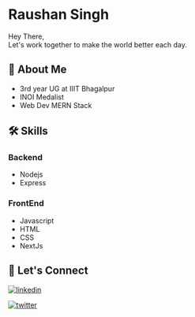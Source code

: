 
# Raushan Singh



Hey There,  
Let's work together to make the world better each day.
## 🚀 About Me
* 3rd year UG at IIIT Bhagalpur
* INOI Medalist
* Web Dev MERN Stack


## 🛠 Skills
### Backend
 - Nodejs
 - Express  



### FrontEnd
 - Javascript 
 - HTML 
 - CSS
 - NextJs
  


## 🔗 Let's Connect
[![linkedin](https://img.shields.io/badge/linkedin-0A66C2?style=for-the-badge&logo=linkedin&logoColor=white)](https://www.linkedin.com/in/raushan-singh-121713243/)

[![twitter](https://img.shields.io/badge/twitter-1DA1F2?style=for-the-badge&logo=twitter&logoColor=white)](https://twitter.com/the_rock_rausan)

